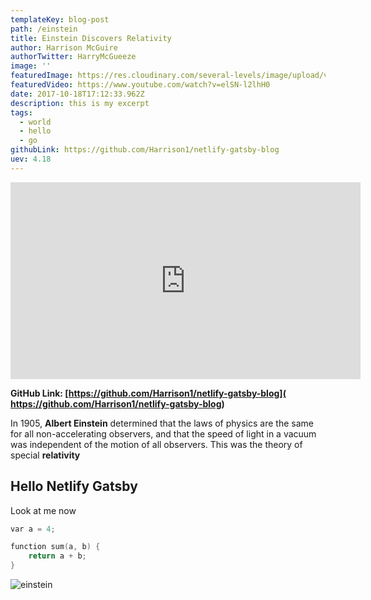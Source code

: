 ```yaml
---
templateKey: blog-post
path: /einstein
title: Einstein Discovers Relativity
author: Harrison McGuire
authorTwitter: HarryMcGueeze
image: ''
featuredImage: https://res.cloudinary.com/several-levels/image/upload/v1510349575/divinity-original-sin_xaih06.jpg
featuredVideo: https://www.youtube.com/watch?v=elSN-l2lhH0
date: 2017-10-18T17:12:33.962Z
description: this is my excerpt
tags:
  - world
  - hello
  - go
githubLink: https://github.com/Harrison1/netlify-gatsby-blog
uev: 4.18
---
```

<iframe width="560" height="315" src="https://www.youtube.com/embed/elSN-l2lhH0" frameborder="0" allowfullscreen></iframe>

**GitHub Link: [https://github.com/Harrison1/netlify-gatsby-blog]( https://github.com/Harrison1/netlify-gatsby-blog)**

In 1905, **Albert Einstein** determined that the laws of physics are the same for all non-accelerating observers, and that the speed of light in a vacuum was independent of the motion of all observers. This was the theory of special **relativity**

## Hello Netlify Gatsby

Look at me now



```cpp
var a = 4;

function sum(a, b) {
    return a + b;
}
```

![einstein](/img/einstein.jpg)
